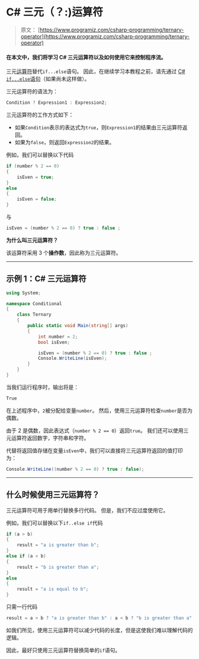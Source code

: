# C# 三元（？:)运算符

> 原文： [https://www.programiz.com/csharp-programming/ternary-operator](https://www.programiz.com/csharp-programming/ternary-operator)

#### 在本文中，我们将学习 C# 三元运算符以及如何使用它来控制程序流。

三元[运算符](/csharp-programming/operators "C# Operators")替代`if...else`语句。 因此，在继续学习本教程之前，请先通过 [C# `if...else`语句](/csharp-programming/if-else-statement "C# if...else statement")（如果尚未这样做）。

三元运算符的语法为：

```cs
Condition ? Expression1 : Expression2;
```

三元运算符的工作方式如下：

*   如果`Condition`表示的表达式为`true`，则`Expression1`的结果由三元运算符返回。
*   如果为`false`，则返回`Expression2`的结果。

例如，我们可以替换以下代码

```cs
if (number % 2 == 0)
{
	isEven = true;
}
else
{
	isEven = false;
}

```

与

```cs
isEven = (number % 2 == 0) ? true : false ;
```

**为什么叫三元运算符？**

该运算符采用 3 个**操作数**，因此称为三元运算符。

* * *

## 示例 1：C# 三元运算符

```cs
using System;

namespace Conditional
{
	class Ternary
	{
		public static void Main(string[] args)
		{
			int number = 2;
			bool isEven;

			isEven = (number % 2 == 0) ? true : false ;  
			Console.WriteLine(isEven);
		}
	}
} 
```

当我们运行程序时，输出将是：

```cs
True
```

在上述程序中，`2`被分配给变量`number`。 然后，使用三元运算符检查`number`是否为偶数。

由于 2 是偶数，因此表达式（`number % 2 == 0`）返回`true`。 我们还可以使用三元运算符返回数字，字符串和字符。

代替将返回值存储在变量`isEven`中，我们可以直接将三元运算符返回的值打印为：

```cs
Console.WriteLine((number % 2 == 0) ? true : false);
```

* * *

## 什么时候使用三元运算符？

三元运算符可用于用单行替换多行代码。 但是，我们不应过度使用它。

例如，我们可以替换以下`if..else if`代码

```cs
if (a > b)
{
	result = "a is greater than b";
}
else if (a < b)
{
	result = "b is greater than a";
}
else
{
	result = "a is equal to b";
}

```

只需一行代码

```cs
result = a > b ? "a is greater than b" : a < b ? "b is greater than a" : "a is equal to b";
```

如我们所见，使用三元运算符可以减少代码的长度，但是这使我们难以理解代码的逻辑。

因此，最好只使用三元运算符替换简单的`if`语句。